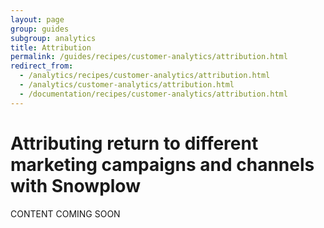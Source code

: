 ```yaml
---
layout: page
group: guides
subgroup: analytics
title: Attribution
permalink: /guides/recipes/customer-analytics/attribution.html
redirect_from:
  - /analytics/recipes/customer-analytics/attribution.html
  - /analytics/customer-analytics/attribution.html
  - /documentation/recipes/customer-analytics/attribution.html
---
```


# Attributing return to different marketing campaigns and channels with Snowplow

CONTENT COMING SOON

